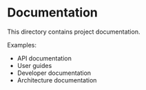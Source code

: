 # Documentation

This directory contains project documentation.

Examples:

- API documentation
- User guides
- Developer documentation
- Architecture documentation
